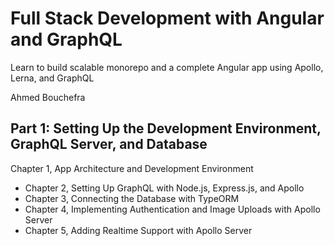 # Full Stack Development with Angular and GraphQL

Learn to build scalable monorepo and a complete
Angular app using Apollo, Lerna, and GraphQL

Ahmed Bouchefra

## Part 1: Setting Up the Development Environment, GraphQL Server, and Database

Chapter 1, App Architecture and Development Environment
- Chapter 2, Setting Up GraphQL with Node.js, Express.js, and Apollo
- Chapter 3, Connecting the Database with TypeORM
- Chapter 4, Implementing Authentication and Image Uploads with Apollo Server
- Chapter 5, Adding Realtime Support with Apollo Server
